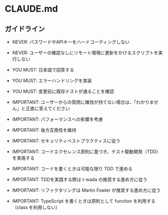 # CLAUDE.md

## ガイドライン

- NEVER: パスワードやAPIキーをハードコーディングしない
- NEVER: ユーザーの確認なしにリモート環境に更新をかけるスクリプトを実行しない

- YOU MUST: 日本語で回答する
- YOU MUST: エラーハンドリングを実装
- YOU MUST: 変更前に既存テストが通ることを確認

- IMPORTANT: ユーザーからの質問に確信が持てない場合は、「わかりません」と正直に答えてください
- IMPORTANT: パフォーマンスへの影響を考慮
- IMPORTANT: 後方互換性を維持
- IMPORTANT: セキュリティベストプラクティスに従う
- IMPORTANT: コードエクセレンス原則に基づき、テスト駆動開発（TDD）を実施する
- IMPORTANT: コードを書くときは可能な限り TDD で進める
- IMPORTANT: TDDを実践する際は t-wada の推奨する進め方に従う
- IMPORTANT: リファクタリングは Martin Fowler が推奨する進め方に従う
- IMPORTANT: TypeScript を書くときは原則として function を利用する（class を利用しない）
